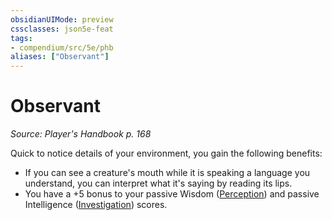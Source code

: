 ```yaml
---
obsidianUIMode: preview
cssclasses: json5e-feat
tags:
- compendium/src/5e/phb
aliases: ["Observant"]
---
```

# Observant
*Source: Player's Handbook p. 168*  

Quick to notice details of your environment, you gain the following benefits:

- If you can see a creature's mouth while it is speaking a language you understand, you can interpret what it's saying by reading its lips.  
- You have a +5 bonus to your passive Wisdom ([Perception](../../Rules%20&%20Options/5e%20Rules/skills.md##Perception)) and passive Intelligence ([Investigation](../../Rules%20&%20Options/5e%20Rules/skills.md##Investigation)) scores.